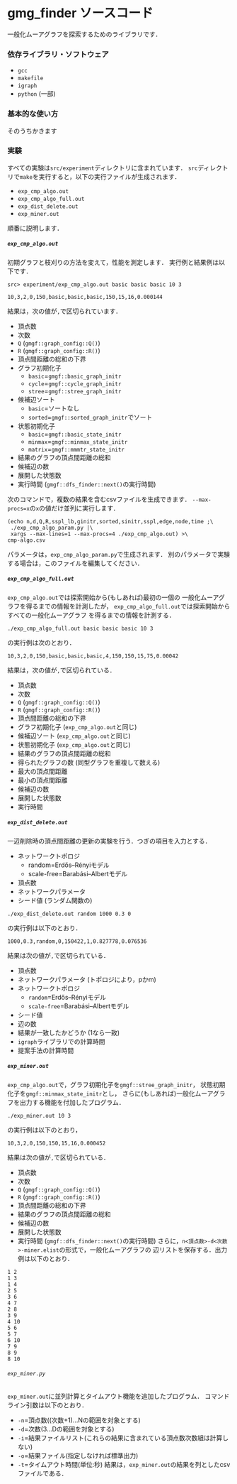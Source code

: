 # gmg_finder ソースコード
一般化ムーアグラフを探索するためのライブラリです．

### 依存ライブラリ・ソフトウェア
- `gcc`
- `makefile`
- `igraph`
- `python` (一部)

### 基本的な使い方
そのうちかきます

### 実験
すべての実験は`src/experiment`ディレクトリに含まれています．
`src`ディレクトリで`make`を実行すると，以下の実行ファイルが生成されます．
- `exp_cmp_algo.out`
- `exp_cmp_algo_full.out`
- `exp_dist_delete.out`
- `exp_miner.out`

順番に説明します．

##### `exp_cmp_algo.out`
初期グラフと枝刈りの方法を変えて，性能を測定します．
実行例と結果例は以下です．
```
src> experiment/exp_cmp_algo.out basic basic basic 10 3
```
```
10,3,2,0,150,basic,basic,basic,150,15,16,0.000144
```
結果は，次の値が`,`で区切られています．
- 頂点数
- 次数
- `Q` (`gmgf::graph_config::Q()`)
- `R` (`gmgf::graph_config::R()`)
- 頂点間距離の総和の下界
- グラフ初期化子
  - `basic`=`gmgf::basic_graph_initr`
  - `cycle`=`gmgf::cycle_graph_initr`
  - `stree`=`gmgf::stree_graph_initr`
- 候補辺ソート
  - `basic`=ソートなし
  - `sorted`=`gmgf::sorted_graph_initr`でソート
- 状態初期化子
  - `basic`=`gmgf::basic_state_initr`
  - `minmax`=`gmgf::minmax_state_initr`
  - `matrix`=`gmgf::mmmtr_state_initr`
- 結果のグラフの頂点間距離の総和
- 候補辺の数
- 展開した状態数
- 実行時間 (`gmgf::dfs_finder::next()`の実行時間)

次のコマンドで，複数の結果を含むcsvファイルを生成できます．
`--max-procs=x`の`x`の値だけ並列に実行します．
```
(echo n,d,Q,R,sspl_lb,ginitr,sorted,sinitr,sspl,edge,node,time ;\
 ./exp_cmp_algo_param.py |\
 xargs --max-lines=1 --max-procs=4 ./exp_cmp_algo.out) >\
cmp-algo.csv
```
パラメータは，`exp_cmp_algo_param.py`で生成されます．
別のパラメータで実験する場合は，このファイルを編集してください．

##### `exp_cmp_algo_full.out`
`exp_cmp_algo.out`では探索開始から(もしあれば)最初の一個の
一般化ムーアグラフを得るまでの情報を計測したが，
`exp_cmp_algo_full.out`では探索開始からすべての一般化ムーアグラフ
を得るまでの情報を計測する．

```
./exp_cmp_algo_full.out basic basic basic 10 3
```
の実行例は次のとおり．
```
10,3,2,0,150,basic,basic,basic,4,150,150,15,75,0.00042
```
結果は，次の値が`,`で区切られている．
- 頂点数
- 次数
- `Q` (`gmgf::graph_config::Q()`)
- `R` (`gmgf::graph_config::R()`)
- 頂点間距離の総和の下界
- グラフ初期化子 (`exp_cmp_algo.out`と同じ)
- 候補辺ソート (`exp_cmp_algo.out`と同じ)
- 状態初期化子 (`exp_cmp_algo.out`と同じ)
- 結果のグラフの頂点間距離の総和
- 得られたグラフの数 (同型グラフを重複して数える)
- 最大の頂点間距離
- 最小の頂点間距離
- 候補辺の数
- 展開した状態数
- 実行時間

##### `exp_dist_delete.out`
一辺削除時の頂点間距離の更新の実験を行う．つぎの項目を入力とする．
- ネットワークトポロジ
  - random=Erdős–Rényiモデル
  - scale-free=Barabási–Albertモデル
- 頂点数
- ネットワークパラメータ
- シード値 (ランダム関数の)

```
./exp_dist_delete.out random 1000 0.3 0
```
の実行例は以下のとおり．
```
1000,0.3,random,0,150422,1,0.827778,0.076536
```
結果は次の値が`,`で区切られている．
- 頂点数
- ネットワークパラメータ (トポロジにより，pかm)
- ネットワークトポロジ
  - `random`=Erdős–Rényiモデル
  - `scale-free`=Barabási–Albertモデル
- シード値
- 辺の数
- 結果が一致したかどうか (1なら一致)
- `igraph`ライブラリでの計算時間
- 提案手法の計算時間

##### `exp_miner.out`
`exp_cmp_algo.out`で，グラフ初期化子を`gmgf::stree_graph_initr`，
状態初期化子を`gmgf::minmax_state_initr`とし，
さらに(もしあれば)一般化ムーアグラフを出力する機能を付加したプログラム．

```
./exp_miner.out 10 3
```
の実行例は以下のとおり，
```
10,3,2,0,150,150,15,16,0.000452
```
結果は次の値が`,`で区切られている．
- 頂点数
- 次数
- `Q` (`gmgf::graph_config::Q()`)
- `R` (`gmgf::graph_config::R()`)
- 頂点間距離の総和の下界
- 結果のグラフの頂点間距離の総和
- 候補辺の数
- 展開した状態数
- 実行時間 (`gmgf::dfs_finder::next()`の実行時間)
さらに，`n<頂点数>-d<次数>-miner.elist`の形式で，一般化ムーアグラフの
辺リストを保存する．出力例は以下のとおり．
```
1 2
1 3
1 4
2 5
3 6
4 7
2 8
3 9
4 10
5 6
5 7
6 10
7 9
8 9
8 10
```

###### `exp_miner.py`
`exp_miner.out`に並列計算とタイムアウト機能を追加したプログラム．
コマンドライン引数は以下のとおり．
- `-n`=頂点数((次数+1)...Nの範囲を対象とする)
- `-d`=次数(3...Dの範囲を対象とする)
- `-i`=結果ファイルリスト(これらの結果に含まれている頂点数次数組は計算しない)
- `-o`=結果ファイル(指定しなければ標準出力)
- `-t`=タイムアウト時間(単位:秒)
結果は，`exp_miner.out`の結果を列としたcsvファイルである．
